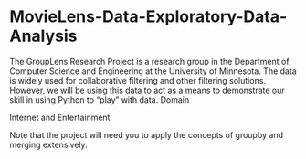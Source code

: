 # MovieLens-Data-Exploratory-Data-Analysis
The GroupLens Research Project is a research group in the Department of Computer Science and Engineering at the University of Minnesota. The data is widely used for collaborative filtering and other filtering solutions. However, we will be using this data to act as a means to demonstrate our skill in using Python to “play” with data.
Domain

Internet and Entertainment

Note that the project will need you to apply the concepts of groupby and merging extensively.
